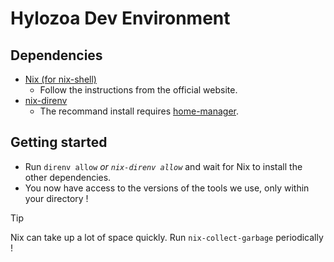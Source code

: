 # Hylozoa Dev Environment

## Dependencies 
- [Nix (for nix-shell)](https://nixos.org/download/)
  - Follow the instructions from the official website.
- [nix-direnv](https://github.com/nix-community/nix-direnv)
  - The recommand install requires [home-manager](https://nix-community.github.io/home-manager/index.xhtml#ch-installation).

## Getting started
- Run `direnv allow` _or `nix-direnv allow`_ and wait for Nix to install the other dependencies.
- You now have access to the versions of the tools we use, only within your directory !

> [!TIP]
> Nix can take up a lot of space quickly. Run `nix-collect-garbage` periodically !
